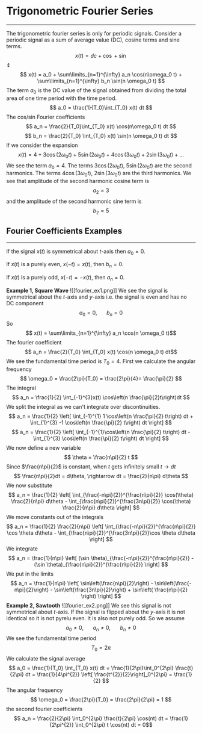 # Trigonometric Fourier Series
---
The trigonometric fourier series is only for periodic signals. Consider a periodic signal as a sum of average value (DC), cosine terms and sine terms.
$$ x(t) = dc + \cos + \sin$$
$\Updownarrow$
$$ x(t) = a_0 + \sum\limits_{n=1}^{\infty} a_n \cos(n\omega_0 t) + \sum\limits_{n=1}^{\infty} b_n \sin(n \omega_0 t) $$
The term $a_0$ is the DC value of the signal obtained from dividing the total area of one time period with the time period.
$$ a_0 = \frac{1}{T_0}\int_{T_0} x(t) dt $$
The cos/sin Fourier coefficients
$$ a_n = \frac{2}{T_0}\int_{T_0} x(t) \cos(n\omega_0 t) dt $$
$$ b_n = \frac{2}{T_0} \int_{T_0} x(t) \sin(n \omega_0 t) dt $$
If we consider the expansion
$$ x(t) = 4 + 3\cos(2 \omega_0 t) + 5\sin(2\omega_0 t) + 4 \cos(3 \omega_0 t) + 2 \sin(3 \omega_0 t) + ... $$
We see the term $a_0 = 4$. The terms $3\cos(2\omega_0 t)$, $5 \sin(2 \omega_0 t)$ are the second harmonics. The terms $4\cos(3 \omega_0 t)$, $2\sin(3\omega_0 t)$ are the third harmonics. We see that amplitude of the second harmonic cosine term is
$$ a_2 = 3 $$
and the amplitude of the second harmonic sine term is
$$ b_2 = 5 $$
## Fourier Coefficients Examples
---
If the signal $x(t)$ is symmetrical about $t$-axis then $a_0 = 0$.

If $x(t)$ is a purely even, $x(-t) = x(t)$, then $b_n = 0$.

If $x(t)$ is a purely odd, $x(-t) = -x(t)$, then $a_n = 0$.

**Example 1, Square Wave**
![[fourier_ex1.png]]
We see the signal is symmetrical about the $t$-axis and $y$-axis i.e. the signal is even and has no DC component
$$ a_0 = 0, \hspace{20pt} b_n = 0$$
So
$$ x(t) = \sum\limits_{n=1}^{\infty} a_n \cos(n \omega_0 t)$$
The fourier coefficient
$$ a_n = \frac{2}{T_0} \int_{T_0} x(t) \cos(n \omega_0 t) dt$$
We see the fundamental time period is $T_0 = 4$. First we calculate the angular frequency
$$ \omega_0 = \frac{2\pi}{T_0} = \frac{2\pi}{4}= \frac{\pi}{2} $$
The integral
$$ a_n = \frac{1}{2} \int_{-1}^{3}x(t) \cos\left(n \frac{\pi}{2}t\right)dt $$
We split the integral as we can't integrate over discontinuities.
$$ a_n = \frac{1}{2} \left[ \int_{-1}^{1} 1 \cos\left(n \frac{\pi}{2} t\right) dt + \int_{1}^{3} -1 \cos\left(n \frac{\pi}{2} t\right) dt \right] $$
$$ a_n = \frac{1}{2} \left[ \int_{-1}^{1}\cos\left(n \frac{\pi}{2} t\right) dt - \int_{1}^{3} \cos\left(n \frac{\pi}{2} t\right) dt \right] $$
We now define a new variable
$$ \theta = \frac{n\pi}{2} t $$
Since $\frac{n\pi}{2}$ is constant, when $t$ gets infinitely small $t \rightarrow dt$
$$ \frac{n\pi}{2}dt = d\theta, \rightarrow dt = \frac{2}{n\pi} d\theta $$
We now substitute
$$ a_n = \frac{1}{2} \left[ \int_{\frac{-n\pi}{2}}^{\frac{n\pi}{2}} \cos(\theta) \frac{2}{n\pi} d\theta - \int_{\frac{n\pi}{2}}^{\frac{3n\pi}{2}} \cos(\theta) \frac{2}{n\pi} d\theta \right] $$
We move constants out of the integrals
$$ a_n = \frac{1}{2} \frac{2}{n\pi} \left[ \int_{\frac{-n\pi}{2}}^{\frac{n\pi}{2}} \cos \theta d\theta - \int_{\frac{n\pi}{2}}^{\frac{3n\pi}{2}}\cos \theta d\theta \right] $$
We integrate
$$ a_n = \frac{1}{n\pi} \left[ (\sin \theta)_{\frac{-n\pi}{2}}^{\frac{n\pi}{2}} - (\sin \theta)_{\frac{n\pi}{2}}^{\frac{n\pi}{2}} \right] $$
We put in the limits
$$ a_n = \frac{1}{n\pi} \left[ \sin\left(\frac{n\pi}{2}\right) - \sin\left(\frac{-n\pi}{2}\right) - \sin\left(\frac{3n\pi}{2}\right) + \sin\left( \frac{n\pi}{2} \right) \right] $$
**Example 2, Sawtooth**
![[fourier_ex2.png]]
We see this signal is not symmetrical about $t$-axis. If the signal is flipped about the $y$-axis it is not identical so it is not pyrelu even. It is also not purely odd. So we assume
$$ a_0 \neq 0, \hspace{20pt} a_n \neq 0, \hspace{20pt} b_n \neq 0 $$
We see the fundamental time period
$$ T_0 = 2\pi $$
We calculate the signal average
$$ a_0 = \frac{1}{T_0} \int_{T_0} x(t) dt = \frac{1}{2\pi}\int_0^{2\pi} \frac{t}{2\pi} dt = \frac{1}{4\pi^{2}} \left[ \frac{t^{2}}{2}\right]_0^{2\pi} = \frac{1}{2} $$
The angular frequency
$$ \omega_0 = \frac{2\pi}{T_0} = \frac{2\pi}{2\pi} = 1 $$
the second fourier coefficients
$$ a_n = \frac{2}{2\pi} \int_0^{2\pi} \frac{t}{2\pi} \cos(nt) dt = \frac{1}{2\pi^{2}} \int_0^{2\pi} t \cos(nt) dt = 0$$


